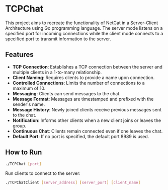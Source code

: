 # TCPChat

This project aims to recreate the functionality of NetCat in a Server-Client Architecture using Go programming language. The server mode listens on a specified port for incoming connections while the client mode connects to a specified port to transmit information to the server.

## Features

- **TCP Connection**: Establishes a TCP connection between the server and multiple clients in a 1-to-many relationship.
- **Client Naming**: Requires clients to provide a name upon connection.
- **Controlled Connections**: Limits the number of connections to a maximum of 10.
- **Messaging**: Clients can send messages to the chat.
- **Message Format**: Messages are timestamped and prefixed with the sender's name.
- **Message History**: Newly joined clients receive previous messages sent to the chat.
- **Notification**: Informs other clients when a new client joins or leaves the group.
- **Continuous Chat**: Clients remain connected even if one leaves the chat.
- **Default Port**: If no port is specified, the default port 8989 is used.

## How to Run

```bash
./TCPChat [port]
```

Run clients to connect to the server:

```bash
./TCPChatClient [server_address] [server_port] [client_name]
```
